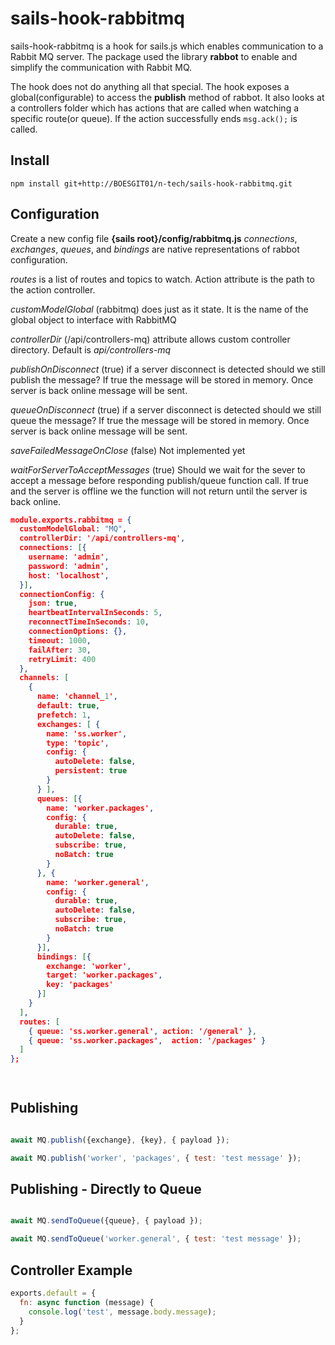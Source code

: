 # sails-hook-rabbitmq

sails-hook-rabbitmq is a hook for sails.js which enables communication to
a Rabbit MQ server. The package used the library **rabbot** to enable and
simplify the communication with Rabbit MQ.

The hook does not do anything all that special. The hook exposes a global(configurable)
to access the **publish** method of rabbot. It also looks at a controllers folder
which has actions that are called when watching a specific route(or queue). If the
action successfully ends ``` msg.ack(); ``` is called. 

Install
-------

    npm install git+http://BOESGIT01/n-tech/sails-hook-rabbitmq.git
    
Configuration
-------------

Create a new config file **{sails root}/config/rabbitmq.js**
_connections_, _exchanges_, _queues_, and _bindings_ are native representations
of rabbot configuration.

_routes_ is a list of routes and topics to watch. Action attribute is the path
to the action controller. 
 
_customModelGlobal_ (rabbitmq) does just as it state. It is the name of the global object to 
interface with RabbitMQ

_controllerDir_ (/api/controllers-mq) attribute allows custom controller directory. Default is _api/controllers-mq_

_publishOnDisconnect_ (true) if a server disconnect is detected should we still publish the message? If true the message
will be stored in memory. Once server is back online message will be sent. 

_queueOnDisconnect_ (true) if a server disconnect is detected should we still queue the message? If true the message
will be stored in memory. Once server is back online message will be sent. 

_saveFailedMessageOnClose_ (false) Not implemented yet

_waitForServerToAcceptMessages_ (true) Should we wait for the sever to accept a message before responding publish/queue 
function call. If true and the server is offline we the function will not return until the server is back online. 
 

``` JSON
module.exports.rabbitmq = {
  customModelGlobal: "MQ",
  controllerDir: '/api/controllers-mq',
  connections: [{
    username: 'admin',
    password: 'admin',
    host: 'localhost',
  }],
  connectionConfig: {
    json: true,
    heartbeatIntervalInSeconds: 5,
    reconnectTimeInSeconds: 10,
    connectionOptions: {},
    timeout: 1000,
    failAfter: 30,
    retryLimit: 400
  },
  channels: [
    {
      name: 'channel_1',
      default: true,
      prefetch: 1,
      exchanges: [ {
        name: 'ss.worker',
        type: 'topic',
        config: {
          autoDelete: false,
          persistent: true
        }
      } ],
      queues: [{
        name: 'worker.packages',
        config: {
          durable: true,
          autoDelete: false,
          subscribe: true,
          noBatch: true
        }
      }, {
        name: 'worker.general',
        config: {
          durable: true,
          autoDelete: false,
          subscribe: true,
          noBatch: true
        }
      }],
      bindings: [{
        exchange: 'worker',
        target: 'worker.packages',
        key: 'packages'
      }]
    }
  ],
  routes: [
    { queue: 'ss.worker.general', action: '/general' },
    { queue: 'ss.worker.packages',  action: '/packages' }
  ]
};

 
```        

Publishing
---------

``` javascript

await MQ.publish({exchange}, {key}, { payload }); 

await MQ.publish('worker', 'packages', { test: 'test message' });
```

Publishing - Directly to Queue
---------

``` javascript

await MQ.sendToQueue({queue}, { payload });

await MQ.sendToQueue('worker.general', { test: 'test message' });
```

Controller Example
------------------

``` javascript
exports.default = {
  fn: async function (message) {
    console.log('test', message.body.message);
  }
};

```
